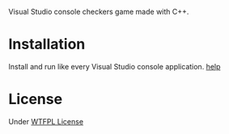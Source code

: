 Visual Studio console checkers game made with C++. 

<H1> Installation </H1>

Install and run like every Visual Studio console application.
<A href="https://learn.microsoft.com/en-us/visualstudio/get-started/tutorial-open-project-from-repo?view=vs-2022">help</a>

<H1> License </H1>

Under <a href="https://pl.wikipedia.org/wiki/WTFPL">WTFPL License</a>

